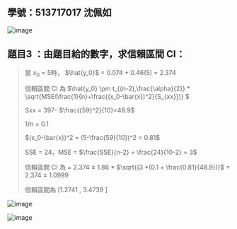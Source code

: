 ## 學號：513717017 沈佩如

![image](https://github.com/user-attachments/assets/d0ae3933-9560-4d8d-b4f1-e7f2b3bc173a)

## 題目3 ：由題目給的數字，求信賴區間 CI：
>
>當 $x_0$ = 5時， $\hat{y_0}$ = 0.074 + 0.46(5) = 2.374
>
>信賴區間 CI 為 $\hat{y_0} \pm t_{(n-2),\frac{\alpha}{2}} * \sqrt{MSE(\frac{1}{n}+\frac{(x_0-\bar{x})^2}{S_{xx}})} $ 
>
>Sxx = 397- $\frac{{59}^2}{10}=48.9$
>
>1/n = 0.1
>
>$(x_0-\bar{x})^2 = (5-\frac{59}{10})^2 = 0.81$
> 
>SSE = 24，MSE = $\frac{SSE}{n-2} = \frac{24}{10-2} = 3$
>
>信賴區間 CI 為 = 2.374 $\pm$ 1.86 * $\sqrt{(3 *(0.1 + \frac{0.81}{48.9})}$ = 2.374 $\pm$ 1.0999
>
>信賴區間為 [1.2741 , 3.4739 ]

![image](https://github.com/user-attachments/assets/987a0578-d1d8-4296-a943-4a67c991f17a)

![image](https://github.com/user-attachments/assets/f3f2602e-1385-492f-abb5-9ec3a28f8624)


